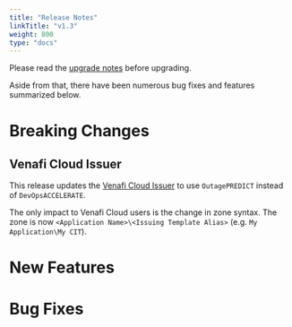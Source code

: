 ```yaml
---
title: "Release Notes"
linkTitle: "v1.3"
weight: 800
type: "docs"
---
```


Please read the [upgrade notes](/docs/installation/upgrading/upgrading-1.2-1.3/) before upgrading.

Aside from that, there have been numerous bug fixes and features summarized below.

# Breaking Changes

## Venafi Cloud Issuer

This release updates the [Venafi Cloud Issuer][] to use `OutagePREDICT` instead of `DevOpsACCELERATE`.

The only impact to Venafi Cloud users is the change in zone syntax.
The zone is now `<Application Name>\<Issuing Template Alias>`
(e.g. `My Application\My CIT`).

[Venafi Cloud Issuer]: https://cert-manager.io/docs/configuration/venafi/

# New Features


# Bug Fixes
